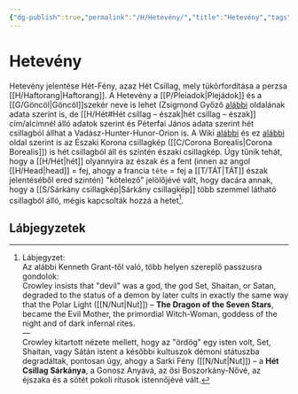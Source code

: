 ```yaml
---
{"dg-publish":true,"permalink":"/H/Hetevény/","title":"Hetevény","tags":["Englishtexttranslated"],"created":"2024-04-30T14:12","updated":"2024-10-25T19:18"}
---
```



# Hetevény

Hetevény jelentése Hét-Fény, azaz Hét Csillag, mely tükörfordítása a perzsa [[H/Haftorang\|Haftorang]]. A Hetevény a [[P/Pleiadok\|Plejádok]] és a [[G/Göncöl\|Göncöl]]szekér neve is lehet (Zsigmond Győző [alábbi](https://www.csillagaszat.hu/csilltort/magyar-nepi-csillagnevek/az-erdelyi-magyarsag-csillagnevhasznalat/) oldalának adata szerint is, de [[H/Hét#Hét csillag – észak\|hét csillag – észak]] cím/alcímnél álló adatok szerint és Péterfai János adata szerint hét csillagból állhat a Vadász-Hunter-Hunor-Orion is. A Wiki [alábbi](https://en.wikipedia.org/wiki/Corona_Borealis) és ez [alábbi](https://angyalforras.hu/tudas/csillag-forras/csillagkepek-misztikus-jelentese) oldal szerint is az Északi Korona csillagkép ([[C/Corona Borealis\|Corona Borealis]]) is hét csillagból áll és szintén északi csillagkép. Úgy tűnik tehát, hogy a [[H/Hét\|hét]] olyannyira az észak és a fent (innen az angol [[H/Head\|head]] = fej, ahogy a francia `tête` = fej a [[T/TÁT\|TÁT]] észak jelentéséből ered szintén) "kötelező" jelölőjévé vált, hogy dacára annak, hogy a [[S/Sárkány csillagkép\|Sárkány csillagkép]] több szemmel látható csillagból álló, mégis kapcsolták hozzá a hetet[^1].  

## Lábjegyzetek

[^1]: Lábjegyzet:  
Az alábbi Kenneth Grant-től való, több helyen szereplő passzusra gondolok:  
Crowley insists that "devil" was a god, the god Set, Shaitan, or Satan, degraded to the status of a demon by later cults in exactly the same way that the Polar Light ([[N/Nut\|Nut]]) – **The Dragon of the Seven Stars**, became the Evil Mother, the primordial Witch-Woman, goddess of the night and of dark infernal rites.  
—  
Crowley kitartott nézete mellett, hogy az "ördög" egy isten volt, Set, Shaitan, vagy Sátán istent a későbbi kultuszok démoni státuszba degradáltak, pontosan úgy, ahogy a Sarki Fény ([[N/Nut\|Nut]]) – a **Hét Csillag Sárkánya**, a Gonosz Anyává, az ősi Boszorkány-Nővé, az éjszaka és a sötét pokoli rítusok istennőjévé vált.  